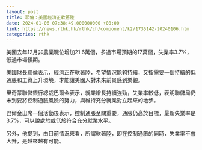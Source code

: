 ```yaml
---
layout: post
title: 耶倫：美國經濟正軟著陸
date: 2024-01-06 07:38:49.000000000 +08:00
link: https://news.rthk.hk/rthk/ch/component/k2/1735142-20240106.htm
categories: rthk
---
```


美國去年12月非農業職位增加21.6萬個，多過市場預期的17萬個，失業率3.7%，低過市場預期。

美國財長耶倫表示，經濟正在軟著陸，希望情況能夠持續，又指需要一個持續的低通脹和工資上升環境，才能讓美國人對未來前景感到樂觀。

里奇蒙聯儲銀行總裁巴爾金表示，就業增長持續強勁，失業率較低，表明聯儲局仍未到要將控制通脹風險的努力，與維持充分就業對立起來的地步。

巴爾金出席一個活動後表示，控制通脹至關重要，通脹仍高於目標，最新失業率是3.7%，可以說處於或低於符合充分就業水平。

另外，他提到，由目前情況來看，所謂軟著陸，即在控制通脹的同時，失業率不會大升，是越來越有可能。
